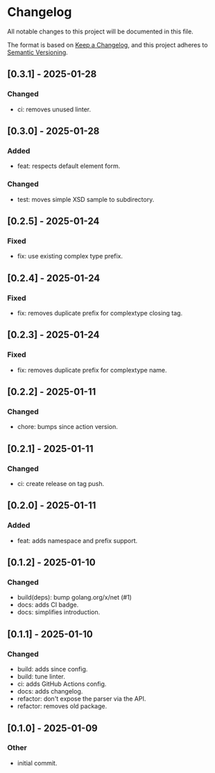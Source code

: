 # Changelog

All notable changes to this project will be documented in this file.

The format is based on [Keep a Changelog](https://keepachangelog.com/en/1.0.0/),
and this project adheres to [Semantic Versioning](https://semver.org/spec/v2.0.0.html).


## [0.3.1] - 2025-01-28
### Changed
- ci: removes unused linter.

## [0.3.0] - 2025-01-28
### Added
- feat: respects default element form.

### Changed
- test: moves simple XSD sample to subdirectory.

## [0.2.5] - 2025-01-24
### Fixed
- fix: use existing complex type prefix.

## [0.2.4] - 2025-01-24
### Fixed
- fix: removes duplicate prefix for complextype closing tag.

## [0.2.3] - 2025-01-24
### Fixed
- fix: removes duplicate prefix for complextype name.

## [0.2.2] - 2025-01-11
### Changed
- chore: bumps since action version.

## [0.2.1] - 2025-01-11
### Changed
- ci: create release on tag push.

## [0.2.0] - 2025-01-11
### Added
- feat: adds namespace and prefix support.

## [0.1.2] - 2025-01-10
### Changed
- build(deps): bump golang.org/x/net (#1)
- docs: adds CI badge.
- docs: simplifies introduction.

## [0.1.1] - 2025-01-10
### Changed
- build: adds since config.
- build: tune linter.
- ci: adds GitHub Actions config.
- docs: adds changelog.
- refactor: don't expose the parser via the API.
- refactor: removes old package.

## [0.1.0] - 2025-01-09
### Other
- initial commit.
